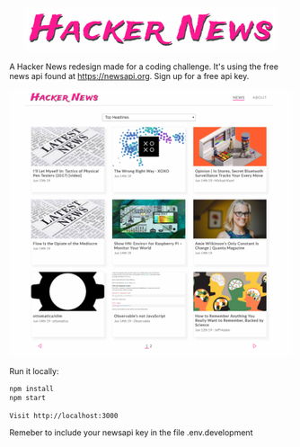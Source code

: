 <p align="center">
  <img src="https://github.com/spixooze/hackernews-redesign/blob/master/title.PNG?raw=true" alt="Hacker News Title"/>
</p>

A Hacker News redesign made for a coding challenge.
It's using the free news api found at https://newsapi.org. Sign up for a free api key.

![Screenshot](https://github.com/spixooze/hackernews-redesign/blob/master/screenshot.PNG 'Screenshot')

Run it locally:

```
npm install
npm start

Visit http://localhost:3000
```

Remeber to include your newsapi key in the file .env.development
